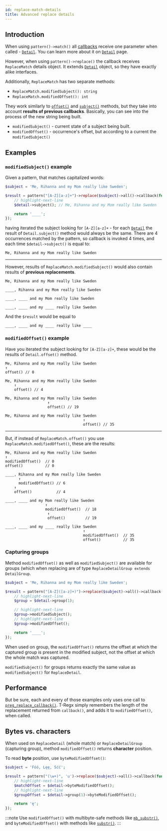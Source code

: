 ```yaml
---
id: replace-match-details
title: Advanced replace details
---
```


## Introduction

When using `pattern()->match()` all [callbacks](match-for-each.mdx) receive one parameter when 
called - [`Detail`]. You can learn more about it on [`Detail`](match-details.md) page.

However, when using `pattern()->replace()` the callback receives `ReplaceMatch` details object.
It extends [`Detail`] object, so they have exactly alike interfaces.

Additionally, `ReplaceMatch` has two separate methods:

- `ReplaceMatch.modifiedSubject(): string`
- `ReplaceMatch.modifiedOffset(): int`

They work similarly to [`offset()`] and [`subject()`](match-details.md#subject) methods, 
but they take into account **results of previous callbacks**. Basically, you can see into
the process of the new string being built.

- `modifiedSubject()` - current state of a subject being built.
- `modifiedOffset()` - occurrence's offset, but according to a current the `modifiedSubject()`

## Examples

### `modifiedSubject()` example

Given a pattern, that matches capitalized words:

```php
$subject = 'Me, Rihanna and my Mom really like Sweden';

$result = pattern("[A-Z][a-z]+")->replace($subject)->all()->callback(function ($detail) {
    // highlight-next-line
    $detail->subject(); // Me, Rihanna and my Mom really like Sweden

    return '____';
});
```

having iterated the subject looking for `[A-Z][a-z]+` - for each [`Detail`] the result of `Detail.subject()` 
method would always be the same. There are 4 occurrences matched by the pattern, so callback is invoked 4 times, 
and each time `$detail->subject()` is equal to:

```text
Me, Rihanna and my Mom really like Sweden
```

---

However, results of `ReplaceMatch.modifiedSubject()` would also contain results of **previous replacements**.

```text
Me, Rihanna and my Mom really like Sweden
```

```text
____, Rihanna and my Mom really like Sweden
```

```text
____, ____ and my Mom really like Sweden
```

```text
____, ____ and my ____ really like Sweden
```

And the `$result` would be equal to

```text
____, ____ and my ____ really like ____
```

### `modifiedOffset()` example

Have you iterated the subject looking for `[A-Z][a-z]+`, these would be the results of `Detail.offset()` method.

```text
Me, Rihanna and my Mom really like Sweden
↑
offset() // 0
```

```text
Me, Rihanna and my Mom really like Sweden
    ↑
    offset() // 4
```

```text
Me, Rihanna and my Mom really like Sweden
                   ↑
                   offset() // 19
```

```text
Me, Rihanna and my Mom really like Sweden
                                   ↑
                                   offset() // 35
```

---

But, if instead of `ReplaceMatch.offset()` you use `ReplaceMatch.modifiedOffset()`, these are the results:

```text
Me, Rihanna and my Mom really like Sweden
↑
modifiedOffset()  // 0
offset()          // 0
```

```text
____, Rihanna and my Mom really like Sweden
      ↑
      modifiedOffset() // 6
    ↑
    offset()           // 4
```

```text
____, ____ and my Mom really like Sweden
                  ↑
                  modifiedOffset()  // 18
                   ↑
                   offset()         // 19
```

```text
____, ____ and my ____ really like Sweden
                                   ↑
                                   modifiedOffset()  // 35
                                   offset()          // 35
```

### Capturing groups

Method `modifiedOffset()` as well as `modifiedSubject()` are available for groups (which when replacing are of type
`ReplaceDetailGroup extends DetailGroup`.

```php
$subject = 'Me, Rihanna and my Mom really like Sweden';

$result = pattern("[A-Z]([a-z]+)")->replace($subject)->all()->callback(function ($detail) {
    // highlight-next-line
    $group = $detail->group(1);

    // highlight-next-line
    $group->modifiedSubject();
    // highlight-next-line
    $group->modifiedOffset();

    return '____';
});
```

When used on group, the `modifiedOffset()` returns the offset at which the captured group is present in the
modified subject, not the offset at which the whole match was captured.

`modifiedSubject()` for groups returns exactly the same value as `modifiedSubject()` for `ReplaceDetail`.

## Performance

But be sure, each and every of those examples only uses one call to [`preg_replace_callback()`]. T-Regx
simply remembers the length of the replacement returned from `callback()`, and adds it to `modifiedOffset()`,
when called.

## Bytes vs. characters

When used on `ReplaceDetail` (whole match) or `ReplaceDetailGroup` (capturing group), method `modifiedOffset()` 
returns **character** position.

To read **byte** position, use `byteModifiedOffset()`:


```php
$subject = 'Fóó, Lęę, Śćć';

$result = pattern("(\w+)", 'u')->replace($subject)->all()->callback(function (ReplaceDetail $detail) {
    // highlight-next-line
    $matchOffset = $detail->byteModifiedOffset();
    // highlight-next-line
    $groupOffset = $detail->group(1)->byteModifiedOffset();

    return 'ę';
});
```
:::note
Use `modifiedOffset()` with multibyte-safe methods like [`mb_substr()`], and `byteModifiedOffset()` with methods 
like [`substr()`].
:::

[`Detail`]: match-details.md
[`offset()`]: match-offsets.mdx
[`preg_replace_callback()`]: https://www.php.net/manual/en/function.preg-replace-callback.php
[`mb_substr()`]: https://www.php.net/manual/en/function.mb-substr.php
[`substr()`]: https://www.php.net/manual/en/function.substr.php
